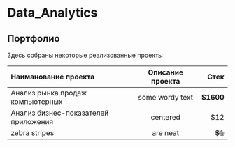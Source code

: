 # Data_Analytics

## Портфолио

Здесь собраны некоторые реализованные проекты

| Наиманование проекта  | Описание проекта | Стек |
|:------------- |:---------------:| -------------:|
| Анализ рынка продаж компьютерных      | some wordy text |     **$1600** |
| Анализ бизнес-показателей приложения      | centered        |         $12   |
| zebra stripes | are neat        |        ~~$1~~ |
